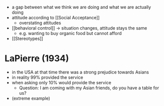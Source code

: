 - a gap between what we think we are doing and what we are actually doing
- attitude according to [[Social Acceptance]]
	- overstating attitudes
- [[behavioral control]] -> situation changes, attitude stays the same
	- e.g. wanting to buy organic food but cannot afford
- [[Stereotypes]]

# LaPierre (1934)
- in the USA at that time there was a strong prejudice towards Asians
- in reality 99% provided the service
- when asking only 10% would provide the service 
	- Question: I am coming with my Asian friends, do you have a table for us?
- (extreme example)